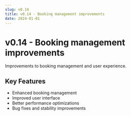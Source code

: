 ```yaml
---
slug: v0.14
title: v0.14 - Booking management improvements
date: 2024-01-01
---
```


# v0.14 - Booking management improvements

Improvements to booking management and user experience.

## Key Features

- Enhanced booking management
- Improved user interface
- Better performance optimizations
- Bug fixes and stability improvements
